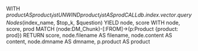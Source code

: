 WITH $product AS product_list
UNWIND product_list AS prod
CALL db.index.vector.queryNodes($index_name, $top_k, $question) YIELD node, score
WITH node, score, prod
MATCH (node:DM_Chunk)-[:FROM]->(p:Product {product: prod})
RETURN score, 
       node.filename AS filename, 
       node.content AS content,
       node.dmname AS dmname, 
       p.product AS product
